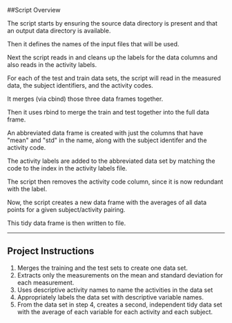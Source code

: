 
##Script Overview

The script starts by ensuring the source data directory is present and that an output data directory is available.

Then it defines the names of the input files that will be used.

Next the script reads in and cleans up the labels for the data columns and also reads in the activity labels.

For each of the test and train data sets, the script will read in the measured data, the subject identifiers, and the activity codes.

It merges (via cbind) those three data frames together.

Then it uses rbind to merge the train and test together into the full data frame.

An abbreviated data frame is created with just the columns that have "mean" and "std" in the name, along with the subject identifer and the activity code.

The activity labels are added to the abbreviated data set by matching the code to the index in the activity labels file.

The script then removes the activity code column, since it is now redundant with the label.

Now, the script creates a new data frame with the averages of all data points for a given subject/activity pairing.

This tidy data frame is then written to file.

 ----
 Project Instructions
 ----
 1. Merges the training and the test sets to create one data set.
 2. Extracts only the measurements on the mean and standard deviation for each measurement. 
 3. Uses descriptive activity names to name the activities in the data set
 4. Appropriately labels the data set with descriptive variable names. 
 5. From the data set in step 4, creates a second, independent tidy data set with the average of each variable for each      activity and each subject.
